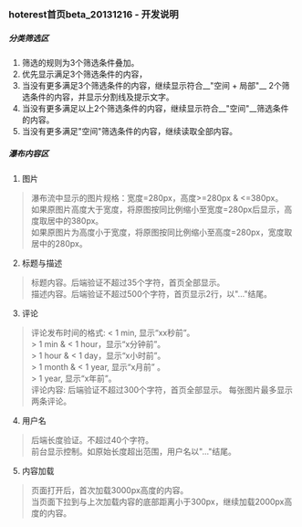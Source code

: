 ### hoterest首页beta_20131216 - 开发说明


##### 分类筛选区

1. 筛选的规则为3个筛选条件叠加。  
2. 优先显示满足3个筛选条件的内容，
3. 当没有更多满足3个筛选条件的内容，继续显示符合__"空间 + 局部"__ 2个筛选条件的内容，并显示分割线及提示文字。   
4. 当没有更多满足以上2个筛选条件的内容，继续显示符合__"空间"__筛选条件的内容。
5. 当没有更多满足"空间"筛选条件的内容，继续读取全部内容。


##### 瀑布内容区

1. 图片 <br />
> 瀑布流中显示的图片规格：宽度=280px，高度>=280px & <=380px。   <br />
> 如果原图片高度大于宽度，将原图按同比例缩小至宽度=280px后显示，高度取居中的380px。   <br />
> 如果原图片为高度小于宽度，将原图按同比例缩小至高度=280px，宽度取居中的280px。   <br />


2. 标题与描述 <br />
> 标题内容。后端验证不超过35个字符，首页全部显示。   <br />
> 描述内容。后端验证不超过500个字符，首页显示2行，以"..."结尾。   <br />


3. 评论 <br />
> 评论发布时间的格式:
>    < 1 min, 显示“xx秒前”。   <br />
>    \> 1 min & < 1 hour，显示“x分钟前”。   <br />
>    \> 1 hour & < 1 day，显示“x小时前”。   <br />
>    \> 1 month & < 1 year, 显示“x月前” 。   <br />
>    \> 1 year, 显示“x年前”。   <br />
> 评论内容:
>    后端验证不超过300个字符，首页全部显示。
>    每张图片最多显示两条评论。

4. 用户名
> 后端长度验证。不超过40个字符。   <br />
> 前台显示控制。如原始长度超出范围，用户名以"..."结尾。   <br />

5. 内容加载 
> 页面打开后，首次加载3000px高度的内容。   <br />
> 当页面下拉到与上次加载内容的底部距离小于300px，继续加载2000px高度的内容。   <br />
